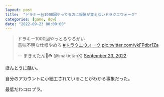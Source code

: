 ```yaml
---
layout: post
title:  "ドラキー台1000回やってるのに報酬が貰えないドラクエウォーク"
categories: [game, dqw]
date: "2022-09-23 00:00:00"
---
```


<blockquote class="twitter-tweet tw-align-center"><p lang="ja" dir="ltr">ドラキー1000回やっとるやろがい<br>意味不明な仕様やめろ <a href="https://twitter.com/hashtag/%E3%83%89%E3%83%A9%E3%82%AF%E3%82%A8%E3%82%A6%E3%82%A9%E3%83%BC%E3%82%AF?src=hash&amp;ref_src=twsrc%5Etfw">#ドラクエウォーク</a> <a href="https://t.co/ykFPdbr1Za">pic.twitter.com/ykFPdbr1Za</a></p>&mdash; まきえたん🥦☘️ (@makietanX) <a href="https://twitter.com/makietanX/status/1573299218772787200?ref_src=twsrc%5Etfw">September 23, 2022</a></blockquote> <script async src="https://platform.twitter.com/widgets.js" charset="utf-8"></script>

ほんとうに酷い。

自分のアカウントに小細工されていることがわかる事象だった。

最低だわコロプラ。

